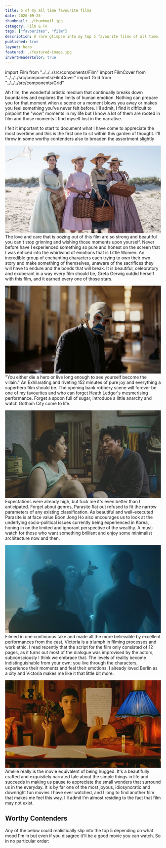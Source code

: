 ```yaml
---
title: 5 of my all time favourite films
date: 2020-09-25
thumbnail: ./thumbnail.jpg
category: Film & Tv
tags: ["favourites", "film"]
description: A rare glimpse into my top 5 favourite films of all time, regardless of genre. Of course, they are subject to change over time as I grow as a human, but that's just the way it goes.
published: true
layout: hero
featured: ./featured-image.jpg
invertHeaderColor: true
---
```


import Film from "../../../src/components/Film"
import FilmCover from "../../../src/components/FilmCover"
import Grid from "../../../src/components/Grid"

Ah film, the wonderful artistic medium that continually breaks down boundaries and explores the limits of human emotion. Nothing can prepare you for that moment when a scene or a moment blows you away or makes you feel something you've never felt before. I'll admit, I find it difficult to pinpoint the "wow" moments in my life but I know a lot of them are rooted in film and those moments I find myself lost in the narrative.

I felt it important to start to document what I have come to appreciate the most overtime and this is the first one to sit within this garden of thought. I'll throw in some worthy contenders also to broaden the assortment slightly

<Film cover="./covers/little_women_cover.jpg" title="Little Women" year="2016" genre="Drama, Romance" rating={5}>

![Little Women Screenshot](./images/little_women.jpg)
The love and care that is oozing out of this film are so strong and beautiful you can't stop grinning and wishing those moments upon yourself. Never before have I experienced something so pure and honest on the screen that I was enticed into the whirlwind of emotions that is Little Women. An incredible group of enchanting characters each trying to own their own story and make something of themselves, unaware of the sacrifices they will have to endure and the bonds that will break. It is beautiful, celebratory and exuberant in a way every film should be, Greta Gerwig outdid herself with this film, and it earned every one of those stars.
</Film>

<Film cover="./covers/dark_knight_cover.jpg" title="The Dark Knight" year="2008" genre="Drama, Action, Crime, Thriller" rating={4.5}>

![The Dark Knight Screenshot](./images/dark_knight.jpg)
"You either die a hero or live long enough to see yourself become the villain." An Exhilarating and riveting 152 minutes of pure joy and everything a superhero film should be. The opening bank robbery scene will forever be one of my favourites and who can forget Heath Ledger's mesmerising performance. Forget a spoon full of sugar, introduce a little anarchy and watch Gotham City come to life.
</Film>

<Film cover="./covers/parasite_cover.jpg" title="Parasite" year="2019" genre="Comedy, Thriller, Drama" rating={4.5}>

![Parasite Screenshot](./images/parasite.jpg)
Expectations were already high, but fuck me it's even better than I anticipated. Forget about genres, Parasite flat out refused to fit the narrow parameters of any existing classification. As beautiful and well-executed Parasite is at face value Boon Jong Ho also encourages us to look at the underlying socio-political issues currently being experienced in Korea, honing in on the limited and ignorant perspective of the wealthy. A must-watch for those who want something brilliant and enjoy some minimalist architecture now and then.
</Film>

<Film cover="./covers/victoria_cover.jpg" title="Victoria" year="2015" genre="Crime, Thriller, Romance" rating={4.5}>

![Victoria Screenshot](./images/victoria.jpg)
Filmed in one continuous take and made all the more believable by excellent performances from the cast, Victoria is a triumph in filming processes and work ethic. I read recently that the script for the film only consisted of 12 pages, as it turns out most of the dialogue was improvised by the actors, subconsciously I think we embrace that. The levels of reality become indistinguishable from your own; you live through the characters, experience their moments and feel their emotions. I already loved Berlin as a city and Victoria makes me like it that little bit more.
</Film>

<Film cover="./covers/amelie_cover.jpg" title="Amelie" year="2015" genre="Crime, Thriller, Romance" rating={4.5}>

![Amelie Screenshot](./images/amelie.jpg)
Amelie really is the movie equivalent of being hugged. It's a beautifully crafted and exquisitely narrated tale about the simple things in life and succeeds in making us pause to appreciate the small wonders that surround us in the everyday. It is by far one of the most joyous, idiosyncratic and downright fun movies I have ever watched, and I long to find another film that makes me feel this way. I'll admit I'm almost residing to the fact that film may not exist.
</Film>

<h2>Worthy Contenders</h2>

Any of the below could realistically slip into the top 5 depending on what mood I'm in but even if you disagree it'll be a good movie you can watch. So in no particular order:

<Grid gridTemplateColumns="repeat(auto-fill, minmax(120px, 1fr))" gridGap="1rem">
	<FilmCover cover="./covers/joker_cover.jpg" year="2019" genre="Crime, Thriller, Drama" rating={4.5} />
	<FilmCover cover="./covers/her_cover.jpg" year="2013" genre="Romance, Science Fiction, Drama" rating={4.5} />
	<FilmCover cover="./covers/midsommar_cover.jpg" year="2019" genre="Horror, Drama, Mystery " rating={4.5} />
	<FilmCover cover="./covers/grand_budapest_cover.jpg" year="2014" genre="Comedy, Drama" rating={4.5} />
	<FilmCover cover="./covers/blade_runner_2049_cover.jpg" year="2017" genre="Science Fiction, Drama " rating={4.5} />
	<FilmCover cover="./covers/whiplash_cover.jpg" year="2014" genre="Drama, Music" rating={4.5} />
	<FilmCover cover="./covers/1917_cover.jpg" year="2019" genre="War, Drama, Action, History" rating={4.5} />
	<FilmCover cover="./covers/lobster_cover.jpg" year="2015" genre="Comedy, Romance, Science Fiction" rating={4.5} />
	<FilmCover cover="./covers/intouchables_cover.jpg" year="2011" genre="Comedy, Drama" rating={4.5} />
</Grid>


